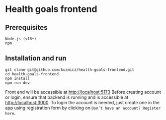 # Health goals frontend

## Prerequisites
```
Node.js (v18+)
npm
```

## Installation and run

```
git clone git@github.com:kuzmicz/health-goals-frontend.git
cd health-goals-frontend
npm install
npm run dev
```

Front end will be accessible at [http://localhost:5173](http://localhost:5173)
Before creating account or login, ensure that backend is running and is accessible at [http://localhost:3000](http://localhost:3000).
To login the account is needed, just create one in the app using registration form by clicking on `Don’t have an account? Register here`.
